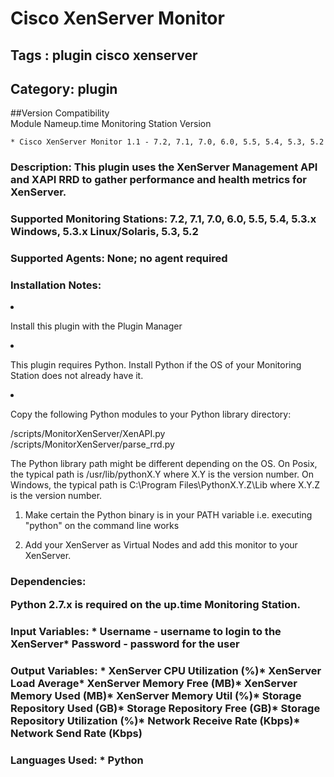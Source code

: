 # Cisco XenServer Monitor
## Tags : plugin   cisco   xenserver  

## Category: plugin

##Version Compatibility<br/>Module Name</th><th>up.time Monitoring Station Version</th>


  
    * Cisco XenServer Monitor 1.1 - 7.2, 7.1, 7.0, 6.0, 5.5, 5.4, 5.3, 5.2
  


### Description: This plugin uses the XenServer Management API and XAPI RRD to gather performance and health metrics for XenServer.

### Supported Monitoring Stations: 7.2, 7.1, 7.0, 6.0, 5.5, 5.4, 5.3.x Windows, 5.3.x Linux/Solaris, 5.3, 5.2
### Supported Agents: None; no agent required
### Installation Notes: <ol>
<li><p>Install this plugin with the Plugin Manager</p></li>
<li><p>This plugin requires Python. Install Python if the OS of your Monitoring Station does not already have it.</p></li>
<li><p>Copy the following Python modules to your Python library directory:</p></li>
</ol>


<p>/scripts/MonitorXenServer/XenAPI.py
/scripts/MonitorXenServer/parse_rrd.py</p>

<p>The Python library path might be different depending on the OS.
On Posix, the typical path is /usr/lib/pythonX.Y where X.Y is the version number.
On Windows, the typical path is C:\Program Files\PythonX.Y.Z\Lib where X.Y.Z is the version number.</p>

<ol>
<li><p>Make certain the Python binary is in your PATH variable
i.e. executing "python" on the command line works</p></li>
<li><p>Add your XenServer as Virtual Nodes and add this monitor to your XenServer.</p></li>
</ol>


### Dependencies: <p>Python 2.7.x is required on the up.time Monitoring Station.</p>

### Input Variables: * Username - username to login to the XenServer* Password - password for the user
### Output Variables: * XenServer CPU Utilization (%)* XenServer Load Average* XenServer Memory Free (MB)* XenServer Memory Used (MB)* XenServer Memory Util (%)* Storage Repository Used (GB)* Storage Repository Free (GB)* Storage Repository Utilization (%)* Network Receive Rate (Kbps)* Network Send Rate (Kbps)
### Languages Used: * Python

